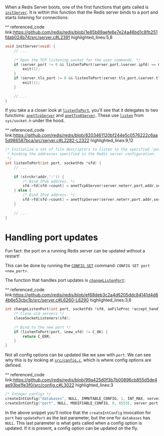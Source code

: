 When a Redis Server boots, one of the first functions that gets called is [`initServer`][function-initServer]. It is 
within this function that the Redis server binds to a port and starts listening for connections:

[function-initServer]: https://github.com/redis/redis/blob/1e85b89aefe8e7e24a46bd1c8fb251fdab024b74/src/server.c#L2391

^^ referenced_code
link:https://github.com/redis/redis/blob/1e85b89aefe8e7e24a46bd1c8fb251fdab024b74/src/server.c#L2391
highlighted_lines:5,8
```c
void initServer(void) {
    // ... 
    
    /* Open the TCP listening socket for the user commands. */
    if (server.port != 0 && listenToPort(server.port,&server.ipfd) == C_ERR) {
        exit(1);
    }
    if (server.tls_port != 0 && listenToPort(server.tls_port,&server.tlsfd) == C_ERR) {
        exit(1);
    }
    
    // ...
}
```

If you take a a closer look at [`listenToPort`][function-listenToPort], you'll see that it delegates to two functions: [`anetTcpServer`][function-anetTcpServer] and
[`anetTcp6Server`][function-anetTcp6Server]. These use [`listen`][unix-listen] from `sys/socket.h` under the hood.

[function-anetTcp6Server]: https://github.com/redis/redis/blob/ef68deb3c2a4d6205ddc84141d4d84b6e53cbc1b/src/anet.c#L476
[function-anetTcpServer]: https://github.com/redis/redis/blob/ef68deb3c2a4d6205ddc84141d4d84b6e53cbc1b/src/anet.c#L481
[function-listenToPort]: https://github.com/redis/redis/blob/8203461120bf244e5c0576222c6aa5d986587bca/src/server.c#L2282
[unix-listen]: https://man7.org/linux/man-pages/man2/listen.2.html

^^ referenced_code
link:https://github.com/redis/redis/blob/8203461120bf244e5c0576222c6aa5d986587bca/src/server.c#L2282-L2322
highlighted_lines:9,12
```c
/* Initialize a set of file descriptors to listen to the specified 'port'
 * binding the addresses specified in the Redis server configuration.
 */
int listenToPort(int port, socketFds *sfd) {
    // ... 
    
    if (strchr(addr,':')) {
        /* Bind IPv6 address. */
        sfd->fd[sfd->count] = anetTcp6Server(server.neterr,port,addr,server.tcp_backlog);
    } else {
        /* Bind IPv4 address. */
        sfd->fd[sfd->count] = anetTcpServer(server.neterr,port,addr,server.tcp_backlog);
    }
    
    // ...
}
```

# Handling port updates

Fun fact: the port on a running Redis server can be updated without a restart! 

This can be done by running the [`CONFIG SET`][redis-config-set-command] command: `CONFIG SET port <new_port>`.

The function that handles port updates is [`changeListenPort`][function-changeListenPort]:

[redis-config-set-command]: https://redis.io/commands/config-set
[function-changeListenPort]: https://github.com/redis/redis/blob/8203461120bf244e5c0576222c6aa5d986587bca/src/server.c#L6193-L6223

^^ referenced_code
link:https://github.com/redis/redis/blob/ef68deb3c2a4d6205ddc84141d4d84b6e53cbc1b/src/server.c#L6260-L6290
highlighted_lines:3,6
```c
int changeListenPort(int port, socketFds *sfd, aeFileProc *accept_handler) {
    /* Close old servers */
    closeSocketListeners(sfd);
    
    /* Bind to the new port */
    if (listenToPort(port, &new_sfd) != C_OK) {
        return C_ERR;
    }
}
```

Not all config options can be updated like we saw with `port`. We can see why this is by looking at 
[`src/config.c`][file-src-config-c], which is where config options are defined.

[file-src-config-c]: https://github.com/redis/redis/blob/99a425d0f3b7b00896cb855d5de4ae93be1fe3f0/src/config.c#L3024

^^ referenced_code
link:https://github.com/redis/redis/blob/99a425d0f3b7b00896cb855d5de4ae93be1fe3f0/src/config.c#L3022
highlighted_lines:3
```c
/* Integer configs */
createIntConfig("databases", NULL, IMMUTABLE_CONFIG, 1, INT_MAX, server.dbnum, 16, INTEGER_CONFIG, NULL, NULL),
createIntConfig("port", NULL, MODIFIABLE_CONFIG, 0, 65535, server.port, 6379, INTEGER_CONFIG, NULL, updatePort),
```

In the above snippet you'll notice that the `createIntConfig` invocation for `port` has `updatePort` as the last 
parameter, but the one for `databases` has `NULL`. This last parameter is what gets called when a config option is 
updated. If it is present, a config option can be updated on the fly.
